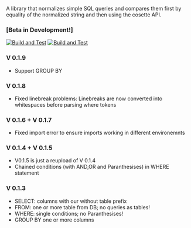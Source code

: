 A library that normalizes simple SQL queries and compares them first by equality of the normalized string and then using the cosette API. 


### [Beta in Development!]
 [![Build and Test](https://github.com/ValentinHerrmann/sql_testing_tools/actions/workflows/python-build.yml/badge.svg)](https://github.com/ValentinHerrmann/sql_testing_tools/actions/workflows/python-build.yml)
 [![Build and Test](https://github.com/ValentinHerrmann/sql_testing_tools/actions/workflows/python-unittests.yml/badge.svg)](https://github.com/ValentinHerrmann/sql_testing_tools/actions/workflows/python-unittests.yml)

### V 0.1.9
- Support GROUP BY

### V 0.1.8
- Fixed linebreak problems: Linebreaks are now converted into whitespaces before parsing where tokens

### V 0.1.6 + V 0.1.7
- Fixed import error to ensure imports working in different environemnts

### V 0.1.4 + V 0.1.5
- V0.1.5 is just a reupload of V 0.1.4
- Chained conditions (with AND,OR and Paranthesises) in WHERE statement

### V 0.1.3
- SELECT: columns with our without table prefix
- FROM: one or more table from DB; no queries as tables!
- WHERE: single conditions; no Paranthesises!
- GROUP BY one or more columns